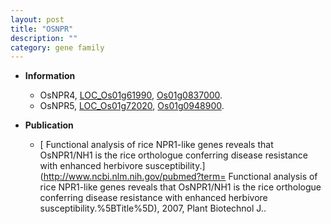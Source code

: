 ```yaml
---
layout: post
title: "OSNPR"
description: ""
category: gene family
---
```


* **Information**  
    + OsNPR4, [LOC_Os01g61990](http://rice.uga.edu/cgi-bin/ORF_infopage.cgi?orf=LOC_Os01g61990), [Os01g0837000](https://rapdb.dna.affrc.go.jp/locus/?name=Os01g0837000).
    + OsNPR5, [LOC_Os01g72020](http://rice.uga.edu/cgi-bin/ORF_infopage.cgi?orf=LOC_Os01g72020), [Os01g0948900](https://rapdb.dna.affrc.go.jp/locus/?name=Os01g0948900).

* **Publication**  
    + [ Functional analysis of rice NPR1-like genes reveals that OsNPR1/NH1 is the rice orthologue conferring disease resistance with enhanced herbivore susceptibility.](http://www.ncbi.nlm.nih.gov/pubmed?term= Functional analysis of rice NPR1-like genes reveals that OsNPR1/NH1 is the rice orthologue conferring disease resistance with enhanced herbivore susceptibility.%5BTitle%5D), 2007, Plant Biotechnol J..


